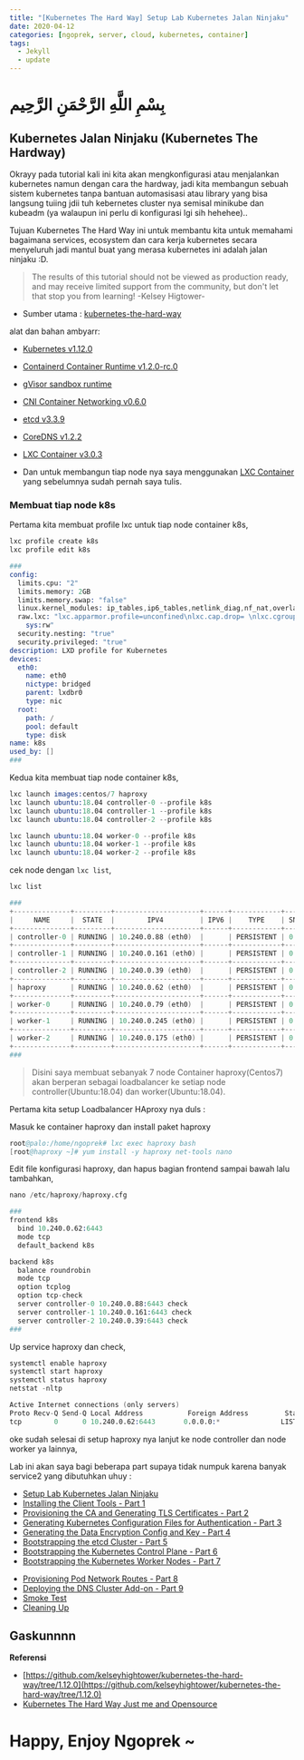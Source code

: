 ```yaml
---
title: "[Kubernetes The Hard Way] Setup Lab Kubernetes Jalan Ninjaku"
date: 2020-04-12
categories: [ngoprek, server, cloud, kubernetes, container]
tags:
  - Jekyll
  - update
---
```

# بِسْمِ اللَّهِ الرَّحْمَنِ الرَّحِيم
## Kubernetes Jalan Ninjaku (Kubernetes The Hardway)

Okrayy pada tutorial kali ini kita akan mengkonfigurasi atau menjalankan kubernetes namun dengan cara the hardway, jadi kita membangun sebuah sistem kubernetes tanpa bantuan automasisasi atau library yang bisa langsung tuiing jdii tuh kebernetes cluster nya semisal minikube dan kubeadm (ya walaupun ini perlu di konfigurasi lgi sih hehehee)..

Tujuan Kubernetes The Hard Way ini untuk membantu kita untuk memahami bagaimana services, ecosystem dan cara kerja kubernetes secara menyeluruh jadi mantul buat yang merasa kubernetes ini adalah jalan ninjaku :D.

> The results of this tutorial should not be viewed as production ready, and may receive limited support from the community, but don't let that stop you from learning! -Kelsey Higtower-

* Sumber utama : [kubernetes-the-hard-way](https://github.com/kelseyhightower/kubernetes-the-hard-way/tree/1.12.0)

alat dan bahan ambyarr: 

* [Kubernetes v1.12.0](https://github.com/kubernetes/kubernetes)
* [Containerd Container Runtime v1.2.0-rc.0](https://github.com/containerd/containerd)
* [gVisor sandbox runtime ](https://github.com/google/gvisor)
* [CNI Container Networking v0.6.0](https://github.com/containernetworking/cni)
* [etcd v3.3.9](https://github.com/etcd-io/etcd)
* [CoreDNS v1.2.2](https://github.com/coredns/coredns)
* [LXC Container v3.0.3](https://linuxcontainers.org)

* Dan untuk membangun tiap node nya saya menggunakan [LXC Container](https://ammarun.my.id/ngoprek/server/cloud/lxc/container/lxd-containers-hypervisor/) yang sebelumnya sudah pernah saya tulis.

### Membuat tiap node k8s
Pertama kita membuat profile lxc untuk tiap node container k8s,

```s
lxc profile create k8s
lxc profile edit k8s

###
config:
  limits.cpu: "2"
  limits.memory: 2GB
  limits.memory.swap: "false"
  linux.kernel_modules: ip_tables,ip6_tables,netlink_diag,nf_nat,overlay
  raw.lxc: "lxc.apparmor.profile=unconfined\nlxc.cap.drop= \nlxc.cgroup.devices.allow=a\nlxc.mount.auto=proc:rw
    sys:rw"
  security.nesting: "true"
  security.privileged: "true"
description: LXD profile for Kubernetes
devices:
  eth0:
    name: eth0
    nictype: bridged
    parent: lxdbr0
    type: nic
  root:
    path: /
    pool: default
    type: disk
name: k8s
used_by: []
###
```

Kedua kita membuat tiap node container k8s,
```s
lxc launch images:centos/7 haproxy 
lxc launch ubuntu:18.04 controller-0 --profile k8s
lxc launch ubuntu:18.04 controller-1 --profile k8s
lxc launch ubuntu:18.04 controller-2 --profile k8s

lxc launch ubuntu:18.04 worker-0 --profile k8s
lxc launch ubuntu:18.04 worker-1 --profile k8s
lxc launch ubuntu:18.04 worker-2 --profile k8s
```

cek node dengan `lxc list`,
```s
lxc list

###
+--------------+---------+---------------------+------+------------+-----------+
|     NAME     |  STATE  |        IPV4         | IPV6 |    TYPE    | SNAPSHOTS |
+--------------+---------+---------------------+------+------------+-----------+
| controller-0 | RUNNING | 10.240.0.88 (eth0)  |      | PERSISTENT | 0         |
+--------------+---------+---------------------+------+------------+-----------+
| controller-1 | RUNNING | 10.240.0.161 (eth0) |      | PERSISTENT | 0         |
+--------------+---------+---------------------+------+------------+-----------+
| controller-2 | RUNNING | 10.240.0.39 (eth0)  |      | PERSISTENT | 0         |
+--------------+---------+---------------------+------+------------+-----------+
| haproxy      | RUNNING | 10.240.0.62 (eth0)  |      | PERSISTENT | 0         |
+--------------+---------+---------------------+------+------------+-----------+
| worker-0     | RUNNING | 10.240.0.79 (eth0)  |      | PERSISTENT | 0         |
+--------------+---------+---------------------+------+------------+-----------+
| worker-1     | RUNNING | 10.240.0.245 (eth0) |      | PERSISTENT | 0         |
+--------------+---------+---------------------+------+------------+-----------+
| worker-2     | RUNNING | 10.240.0.175 (eth0) |      | PERSISTENT | 0         |
+--------------+---------+---------------------+------+------------+-----------+
###
```

> Disini saya membuat sebanyak 7 node Container haproxy(Centos7) akan berperan sebagai loadbalancer ke setiap node controller(Ubuntu:18.04) dan worker(Ubuntu:18.04). 

Pertama kita setup Loadbalancer HAproxy nya duls :

Masuk ke container haproxy dan install paket haproxy
```s
root@palo:/home/ngoprek# lxc exec haproxy bash 
[root@haproxy ~]# yum install -y haproxy net-tools nano
```

Edit file konfigurasi haproxy, dan hapus bagian frontend sampai bawah lalu tambahkan,
```s
nano /etc/haproxy/haproxy.cfg 

###
frontend k8s
  bind 10.240.0.62:6443
  mode tcp
  default_backend k8s

backend k8s
  balance roundrobin
  mode tcp
  option tcplog
  option tcp-check
  server controller-0 10.240.0.88:6443 check
  server controller-1 10.240.0.161:6443 check
  server controller-2 10.240.0.39:6443 check
###
```

Up service haproxy dan check,
```s
systemctl enable haproxy
systemctl start haproxy
systemctl status haproxy
netstat -nltp

Active Internet connections (only servers)
Proto Recv-Q Send-Q Local Address           Foreign Address         State       PID/Program name    
tcp        0      0 10.240.0.62:6443       0.0.0.0:*               LISTEN      586/haproxy         
```
oke sudah selesai di setup haproxy nya lanjut ke node controller dan node worker ya lainnya,

Lab ini akan saya bagi beberapa part supaya tidak numpuk karena banyak service2 yang dibutuhkan uhuy :

* [Setup Lab Kubernetes Jalan Ninjaku](#)
* [Installing the Client Tools - Part 1](http://ammarun.my.id/ngoprek/server/cloud/kubernetes/container/kubernetes-Installing-the-client-Tools-part1/)
* [Provisioning the CA and Generating TLS Certificates - Part 2](http://ammarun.my.id/ngoprek/server/cloud/kubernetes/container/kubernetes-Provisioning-a-CA-and-Generating-TLS-Certificates-part2/)
* [Generating Kubernetes Configuration Files for Authentication - Part 3](http://ammarun.my.id/ngoprek/server/cloud/kubernetes/container/kubernetes-Generating-Kubernetes-Configuration-Files-for-Authentication-Part3/)
* [Generating the Data Encryption Config and Key - Part 4](http://ammarun.my.id/ngoprek/server/cloud/kubernetes/container/kubernetes-Generating-the-Data-Encryption-Config-and-Key-Part4/)
* [Bootstrapping the etcd Cluster - Part 5](http://ammarun.my.id/ngoprek/server/cloud/kubernetes/container/kubernetes-Bootstrapping-the-etcd-Cluster-Part5/)
* [Bootstrapping the Kubernetes Control Plane - Part 6](http://ammarun.my.id/ngoprek/server/cloud/kubernetes/container/kubernetes-Bootstrapping-the-Kubernetes-Control-Plane-Part6/)
* [Bootstrapping the Kubernetes Worker Nodes - Part 7](http://ammarun.my.id/ngoprek/server/cloud/kubernetes/container/kubernetes-Bootstrapping-the-Kubernetes-Worker-Nodes-Part7/)
- [Provisioning Pod Network Routes - Part 8](http://ammarun.my.id/ngoprek/server/cloud/kubernetes/container/kubernetes-part8/)
- [Deploying the DNS Cluster Add-on - Part 9](http://ammarun.my.id/ngoprek/server/cloud/kubernetes/container/kubernetes-part9/)
- [Smoke Test](docs/13-smoke-test.md)
- [Cleaning Up](docs/14-cleanup.md)

## Gaskunnnn

**Referensi**
* [https://github.com/kelseyhightower/kubernetes-the-hard-way/tree/1.12.0](https://github.com/kelseyhightower/kubernetes-the-hard-way/tree/1.12.0)
* [Kubernetes The Hard Way Just me and Opensource](https://www.youtube.com/watch?v=2bVK-e-GuYI&t=560s)

# Happy,  Enjoy Ngoprek ~
